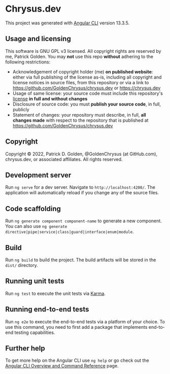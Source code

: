# Chrysus.dev

This project was generated with [Angular CLI](https://github.com/angular/angular-cli) version 13.3.5.

## Usage and licensing

This software is GNU GPL v3 licensed. All copyright rights are reserved by me, Patrick Golden. You may **not** use this repo **without** adhering to the following restrictions:

- Acknowledgement of copyright holder (me) **on published website**: either via full publishing of the license as-is, including all copyright and license notices in source files, from this repository or via a link to https://github.com/GoldenChrysus/chrysus.dev or https://chrysus.dev
- Usage of same license: your source code must include this repository's [license](/LICENSE) **in full and without changes**
- Disclosure of source code: you must **publish your source code**, in full, publicly
- Statement of changes: your repository must describe, in full, **all changes made** with respect to the repository that is published at https://github.com/GoldenChrysus/chrysus.dev

## Copyright

Copyright &copy; 2022, Patrick D. Golden, @GoldenChrysus (at GitHub.com), chrysus.dev, or associated affiliates. All rights reserved.

## Development server

Run `ng serve` for a dev server. Navigate to `http://localhost:4200/`. The application will automatically reload if you change any of the source files.

## Code scaffolding

Run `ng generate component component-name` to generate a new component. You can also use `ng generate directive|pipe|service|class|guard|interface|enum|module`.

## Build

Run `ng build` to build the project. The build artifacts will be stored in the `dist/` directory.

## Running unit tests

Run `ng test` to execute the unit tests via [Karma](https://karma-runner.github.io).

## Running end-to-end tests

Run `ng e2e` to execute the end-to-end tests via a platform of your choice. To use this command, you need to first add a package that implements end-to-end testing capabilities.

## Further help

To get more help on the Angular CLI use `ng help` or go check out the [Angular CLI Overview and Command Reference](https://angular.io/cli) page.
